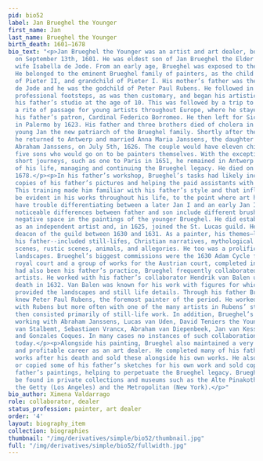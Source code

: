 ```yaml
---
pid: bio52
label: Jan Brueghel the Younger
first_name: Jan
last_name: Brueghel the Younger
birth_death: 1601–1678
bio_text: "<p>Jan Brueghel the Younger was an artist and art dealer, born in Antwerp
  on September 13th, 1601. He was eldest son of Jan Brueghel the Elder and his first
  wife Isabella de Jode. From an early age, Brueghel was exposed to the art world.
  He belonged to the eminent Brueghel family of painters, as the child of Jan I, nephew
  of Pieter II, and grandchild of Pieter I. His mother’s father was the engraver Gerard
  de Jode and he was the godchild of Peter Paul Rubens. He followed in his father’s
  professional footsteps, as was then customary, and began his artistic training in
  his father’s studio at the age of 10. This was followed by a trip to Italy, then
  a rite of passage for young artists throughout Europe, where he stayed briefly with
  his father’s patron, Cardinal Federico Borromeo. He then left for Sicily and was
  in Palermo by 1623. His father and three brothers died of cholera in 1625, leaving
  young Jan the new patriarch of the Brueghel family. Shortly after their deaths,
  he returned to Antwerp and married Anna Maria Janssens, the daughter of painter
  Abraham Janssens, on July 5th, 1626. The couple would have eleven children, including
  five sons who would go on to be painters themselves. With the exceptions of a few
  short journeys, such as one to Paris in 1651, he remained in Antwerp for the rest
  of his life, managing and continuing the Brueghel legacy. He died on September 1st,
  1678.</p><p>In his father’s workshop, Brueghel’s tasks had likely included making
  copies of his father’s pictures and helping the paid assistants with their work.
  This training made him familiar with his father’s style and that influence would
  be evident in his works throughout his life, to the point where art historians frequently
  have trouble differentiating between a later Jan I and an early Jan II. The few
  noticeable differences between father and son include different brushwork and more
  negative space in the paintings of the younger Brueghel. He did establish himself
  as an independent artist and, in 1625, joined the St. Lucas guild. He would become
  deacon of the guild between 1630 and 1631. As a painter, his themes—like those of
  his father--included still-lifes, Christian narratives, mythological scenes, water
  scenes, rustic scenes, animals, and allegories. He too was a prolific painter of
  landscapes. Brueghel’s biggest commissions were the 1630 Adam Cycle for the French
  royal court and a group of works for the Austrian court, completed in 1651.</p><p>As
  had also been his father’s practice, Brueghel frequently collaborated with other
  artists. He worked with his father’s collaborator Hendrik van Balen until the latter’s
  death in 1632. Van Balen was known for his work with figures for which Brueghel
  provided the landscapes and still life details. Through his father Brueghel also
  knew Peter Paul Rubens, the foremost painter of the period. He worked sometimes
  with Rubens but more often with one of the many artists in Rubens’ studio. His contributions
  then consisted primarily of still-life work. In addition, Brueghel’s journals mention
  working with Abraham Janssens, Lucas van Uden, David Teniers the Younger, Adriaen
  van Stalbemt, Sebastiaen Vrancx, Abraham van Diepenbeek, Jan van Kessel, Frans Wouters,
  and Gonzales Coques. In many cases no instances of such collaboration can be identified
  today.</p><p>Alongside his painting, Brueghel also maintained a very successful
  and profitable career as an art dealer. He completed many of his father’s unfinished
  works after his death and sold these alongside his own works. He also either altered
  or copied some of his father’s sketches for his own work and sold copies of his
  father’s paintings, helping to perpetuate the Brueghel legacy. Brueghel’s work can
  be found in private collections and museums such as the Alte Pinakothek (Munich),
  the Getty (Los Angeles) and the Metropolitan (New York).</p>"
bio_author: Ximena Valdarrago
role: collaborator, dealer
status_profession: painter, art dealer
order: '4'
layout: biography_item
collection: biographies
thumbnail: "/img/derivatives/simple/bio52/thumbnail.jpg"
full: "/img/derivatives/simple/bio52/fullwidth.jpg"
---
```

